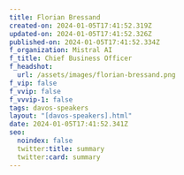 ```yaml
---
title: Florian Bressand
created-on: 2024-01-05T17:41:52.319Z
updated-on: 2024-01-05T17:41:52.326Z
published-on: 2024-01-05T17:41:52.334Z
f_organization: Mistral AI
f_title: Chief Business Officer
f_headshot:
  url: /assets/images/florian-bressand.png
f_vip: false
f_vvip: false
f_vvvip-1: false
tags: davos-speakers
layout: "[davos-speakers].html"
date: 2024-01-05T17:41:52.341Z
seo:
  noindex: false
  twitter:title: summary
  twitter:card: summary
---
```

